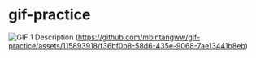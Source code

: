 # gif-practice

![GIF 1 Description](https://github.com/mbintangww/gif-practice/assets/115893918/cc8dbf8f-f8c3-41fe-b2a6-9d716b20b6cf)
(https://github.com/mbintangww/gif-practice/assets/115893918/f36bf0b8-58d6-435e-9068-7ae13441b8eb)
